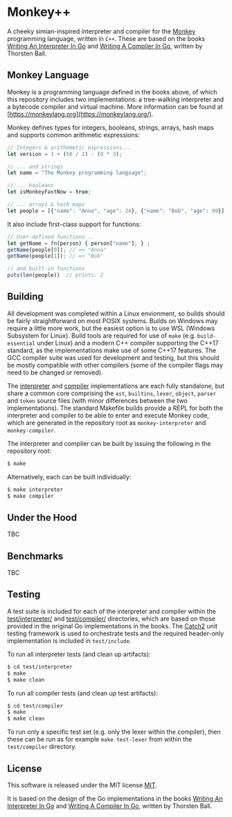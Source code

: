# Monkey++

A cheeky simian-inspired interpreter and compiler for the [Monkey](https://monkeylang.org/) programming language, written in `C++`. These are based on the books [Writing An Interpreter In Go](https://interpreterbook.com/) and [Writing A Compiler In Go](https://compilerbook.com/), written by Thorsten Ball.

## Monkey Language

Monkey is a programming language defined in the books above, of which this repository includes two implementations: a tree-walking interpreter and a bytecode compiler and virtual machine. More information can be found at [https://monkeylang.org](https://monkeylang.org/).

Monkey defines types for integers, booleans, strings, arrays, hash maps and supports common arithmetic expressions:

```javascript
// Integers & arithemetic expressions...
let version = 1 + (50 / 2) - (8 * 3);

// ... and strings
let name = "The Monkey programming language";

// ... booleans
let isMonkeyFastNow = true;

// ... arrays & hash maps
let people = [{"name": "Anna", "age": 24}, {"name": "Bob", "age": 99}];
```

It also include first-class support for functions:

```javascript
// User-defined functions...
let getName = fn(person) { person["name"]; } ;
getName(people[0]); // => "Anna"
getName(people[1]); // => "Bob"

// and built-in functions
puts(len(people))  // prints: 2
```

## Building

All development was completed within a Linux envionment, so builds should be fairly straightforward on most POSIX systems. Builds on Windows may require a little more work, but the easiest option is to use WSL (Windows Subsystem for Linux). Build tools are required for use of `make` (e.g. `build-essential` under Linux) and a modern C++ compiler supporting the C++17 standard, as the implementations make use of some C++17 features. The GCC compiler suite was used for development and testing, but this should be mostly compatible with other compilers (some of the compiler flags may need to be changed or removed).

The [interpreter](./interpreter/) and [compiler](./compiler) implementations are each fully standalone, but share a common core comprising the `ast`, `builtins`, `lexer`, `object`, `parser` and `token` source files (with minor differences between the two implementations). The standard Makefile builds provide a REPL for both the interpreter and compiler to be able to enter and execute Monkey code, which are generated in the repository root as `monkey-interpreter` and `monkey-compiler`.

The interpreter and compiler can be built by issuing the following in the repository root:

```sh
$ make
```

Alternatively, each can be built individually:

```sh
$ make interpreter
$ make compiler
```

## Under the Hood

TBC

## Benchmarks

TBC

## Testing

A test suite is included for each of the interpreter and compiler within the [test/interpreter/](./test/interpreter) and [test/compiler/](./test/compiler) directories, which are based on those provided in the original Go implementations in the books. The [Catch2](https://github.com/catchorg/Catch2) unit testing framework is used to orchestrate tests and the required header-only implementation is included in `test/include`.

To run all interpreter tests (and clean up artifacts):

```sh
$ cd test/interpreter
$ make
$ make clean
```

To run all compiler tests (and clean up test artifacts):

```sh
$ cd test/compiler
$ make
$ make clean
```

To run only a specific test set (e.g. only the lexer within the compiler), then these can be run as for example `make test-lexer` from within the `test/compiler` directory.

## License

This software is released under the MIT license [MIT](LICENSE).

It is based on the design of the Go implementations in the books [Writing An Interpreter In Go](https://interpreterbook.com/) and [Writing A Compiler In Go](https://compilerbook.com/), written by Thorsten Ball.
